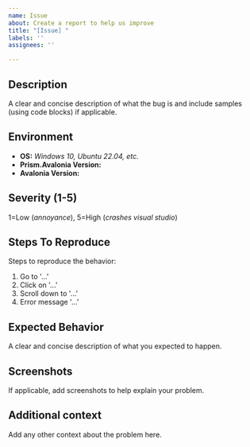 ```yaml
---
name: Issue
about: Create a report to help us improve
title: "[Issue] "
labels: ''
assignees: ''

---
```


## Description
A clear and concise description of what the bug is and include samples (using code blocks) if applicable.

## Environment
* **OS:**  _Windows 10, Ubuntu 22.04, etc._
*  **Prism.Avalonia Version:**
* **Avalonia Version:** 

## Severity (1-5)
1=Low (_annoyance_), 5=High (_crashes visual studio_)

## Steps To Reproduce
Steps to reproduce the behavior:
1. Go to '...'
2. Click on '...'
3. Scroll down to '...'
4. Error message '...'

## Expected Behavior
A clear and concise description of what you expected to happen.

## Screenshots
If applicable, add screenshots to help explain your problem.

## Additional context
Add any other context about the problem here.
